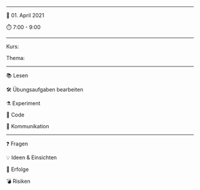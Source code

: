 ------------------

📆 01. April 2021

⏱️ 7:00 - 9:00

------------------

Kurs:

Thema: 

------------------


📚 Lesen

🛠️ Übungsaufgaben bearbeiten

⚗️ Experiment

💾 Code

📡 Kommunikation

------------------

❓ Fragen

💡 Ideen & Einsichten

🎉 Erfolge

💣 Risiken
